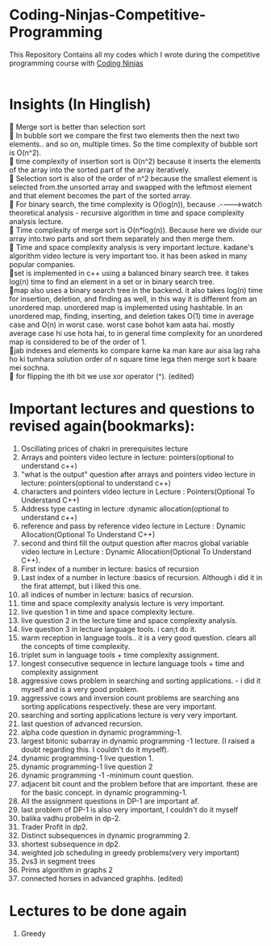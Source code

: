 # Coding-Ninjas-Competitive-Programming
This Repository Contains all my codes which I wrote during the competitive programming course with <a href="https://www.codingninjas.com/">Coding Ninjas</a></br></br>

# Insights (In Hinglish)
:slightly_smiling_face: Merge sort is better than selection sort</br>
:slightly_smiling_face: In bubble sort we compare the first two elements then the next two elements.. and so on, multiple times. So the time complexity of bubble sort is O(n^2).</br>
:slightly_smiling_face: time complexity of insertion sort is O(n^2) because it inserts the elements of the array into the sorted part of the array iteratively.</br>
:slightly_smiling_face: Selection sort is also of the order of n^2 because the smallest element is selected from.the unsorted array and swapped with the leftmost element and that element becomes the part of the sorted array.</br>
:slightly_smiling_face: For binary search, the time complexity is O(log(n)), because .---->watch theoretical analysis - recursive algorithm in time and space complexity analysis lecture.</br>
:slightly_smiling_face: Time complexity of merge sort is O(n*log(n)). Because here we divide our array into.two parts and sort them separately and then merge them.</br>
:slightly_smiling_face: Time and space complexity analysis is very important lecture. kadane's algorithm video lecture is very important too. it has been asked in many popular companies.</br>
:slightly_smiling_face:set is implemented in c++ using a balanced binary search tree. it takes log(n) time to find an element in a set or in binary search tree.</br>
:slightly_smiling_face:map also uses a binary search tree in the backend. it also takes log(n) time for insertion, deletion, and finding as well, in this way it is different from an unordered map. unordered map is implemented using hashtable. In an unordered map, finding, inserting, and deletion takes O(1) time in average case and O(n) in worst case. worst case bohot kam aata hai. mostly average case hi use hota hai, to in general time complexity for an unordered map is considered to be of the order of 1.</br>
:slightly_smiling_face:jab indexes and elements ko compare karne ka man kare aur aisa lag raha ho ki tumhara solution order of n square time lega then merge sort k baare mei sochna.</br>
:slightly_smiling_face: for flipping the ith bit we use xor operator (^). (edited)</br> 

# Important lectures and questions to revised again(bookmarks):
1. Oscillating prices of chakri in prerequisites lecture
2. Arrays and pointers video lecture in lecture: pointers(optional to understand c++)
3. "what is the output" question after arrays and pointers video lecture in lecture: pointers(optional to understand c++)
4. characters and pointers video lecture in Lecture : Pointers(Optional To Understand C++)
5. Address type casting in lecture :dynamic allocation(optional to understand c++)
6. reference and pass by reference video lecture in Lecture : Dynamic Allocation(Optional To Understand C++)
7. second and third fill the output question after macros global variable video lecture in Lecture : Dynamic Allocation(Optional To Understand C++).
8. First index of a number in lecture: basics of recursion
9. Last index of a number in lecture :basics of recursion. Although i did it in the firat attempt, but i liked this one.
10. all indices of number in lecture: basics of recursion.
11. time and space complexity analysis lecture is very important.
12. live question 1 in time and space complexity lecture.
13. live question 2 in the lecture time and space complexity analysis.
14. live question 3 in lecture language tools. i can;t do it.
15. warm reception in language tools.. it is a very good question. clears all the concepts of time complexity.
16. triplet sum in language tools + time complexity assignment.
17. longest consecutive sequence in lecture language tools + time and complexity assignment
18. aggressive cows problem in searching and sorting applications. - i did it myself and is a very good problem.
19. aggressive cows and inversion count problems are searching ans sorting applications respectively. these are very important.
20. searching and sorting applications lecture is very very important.
21. last question of advanced recursion.
22. alpha code question in dynamic programming-1.
23. largest bitonic subarray in dynamic programming -1 lecture. (I raised a doubt regarding this. I couldn't do it myself).
24. dynamic programming-1 live question 1.
25. dynamic programming-1 live question 2
26. dynamic programming -1 -minimum count question.
27. adjacent bit count and the problem before that are important. these are for the basic concept. in dynamic programming-1.
28. All the assignment questions in DP-1 are important af.
29. last problem of DP-1 is also very important, I couldn't do it myself
30. balika vadhu probelm in dp-2.
31. Trader Profit in dp2.
32. Distinct subsequences in dynamic programming 2.
33. shortest subsequence in dp2.
34. weighted job scheduling in greedy problems(very very important)
35. 2vs3 in segment trees
36. Prims algorithm in graphs 2
37. connected horses in advanced graphhs. (edited)

# Lectures to be done again
1. Greedy
